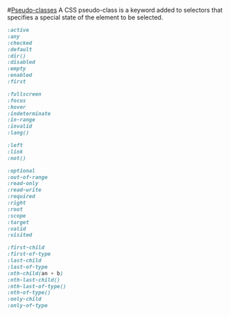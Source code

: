 #[Pseudo-classes](https://developer.mozilla.org/en-US/docs/Web/CSS/Pseudo-classes)
A CSS pseudo-class is a keyword added to selectors that specifies a special state of the element to be selected.

```css
:active
:any
:checked
:default
:dir()
:disabled
:empty
:enabled
:first

:fullscreen
:focus
:hover
:indeterminate
:in-range
:invalid
:lang()

:left
:link
:not()

:optional
:out-of-range
:read-only
:read-write
:required
:right
:root
:scope
:target
:valid
:visited
```

```css
:first-child
:first-of-type
:last-child
:last-of-type
:nth-child(an + b)
:nth-last-child()
:nth-last-of-type()
:nth-of-type()
:only-child
:only-of-type
```
